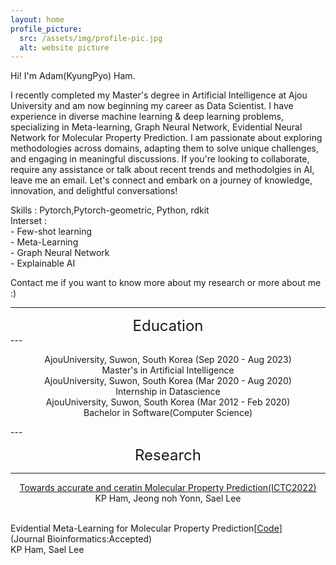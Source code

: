 ```yaml
---
layout: home
profile_picture:
  src: /assets/img/profile-pic.jpg
  alt: website picture
---
```


<p>
Hi! I'm Adam(KyungPyo) Ham.

I recently completed my Master's degree in Artificial Intelligence at Ajou University and am now beginning my career as Data Scientist. I have experience in diverse machine learning & deep learning problems, specializing in Meta-learning, Graph Neural Network, Evidential Neural Network for Molecular Property Prediction. I am passionate about exploring methodologies across domains, adapting them to solve unique challenges, and engaging in meaningful discussions. If you're looking to collaborate, require any assistance or talk about recent trends and methodolgies in AI, leave me an email. Let's connect and embark on a journey of knowledge, innovation, and delightful conversations!<br>
</p>
<p>
Skills : Pytorch,Pytorch-geometric, Python, rdkit<br>
Interset :<br>
  - Few-shot learning<br>
  - Meta-Learning<br>
  - Graph Neural Network<br>
  - Explainable AI<br>
</p>
<p>
Contact me if you want to know more about my research or more about me :)
</p>

---
<div align="center">
<span style="font-size: 24px;">Education</span>
</div>
---
<p align="center">
AjouUniversity, Suwon, South Korea (Sep 2020 - Aug 2023)<br>
Master's in Artificial Intelligence<br>
AjouUniversity, Suwon, South Korea (Mar 2020 - Aug 2020)<br>
Internship in Datascience<br>
AjouUniversity, Suwon, South Korea (Mar 2012 - Feb 2020)<br>
Bachelor in Software(Computer Science)
</p>
---

<div align="center">

<span style="font-size: 24px;">Research</span>
</div>

---
<p align="center">
<a href="https://ieeexplore.ieee.org/abstract/document/9952716">Towards accurate and ceratin Molecular Property Prediction(ICTC2022)</a><br>
KP Ham, Jeong noh Yonn, Sael Lee<br><br>

Evidential Meta-Learning for Molecular Property Prediction[<a href="https://github.com/Ajou-DILab/EM3P2">Code</a>]<br>
(Journal Bioinformatics:Accepted)<br> 
KP Ham, Sael Lee

</p>

